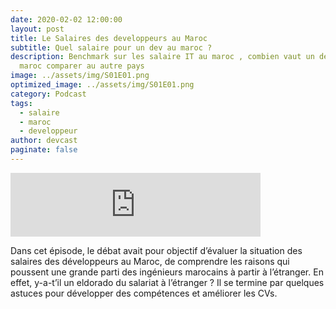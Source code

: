 ```yaml
---
date: 2020-02-02 12:00:00
layout: post
title: Le Salaires des developpeurs au Maroc
subtitle: Quel salaire pour un dev au maroc ?
description: Benchmark sur les salaire IT au maroc , combien vaut un dev au
  maroc comparer au autre pays
image: ../assets/img/S01E01.png
optimized_image: ../assets/img/S01E01.png
category: Podcast
tags:
  - salaire
  - maroc
  - developpeur
author: devcast
paginate: false
---
```


<iframe src="https://anchor.fm/devcastma/embed/episodes/S01E01--Le-salaire-des-dveloppeurs-au-Maroc-eavai9" height="102px" width="400px" frameborder="0" scrolling="no"></iframe>

Dans cet épisode, le débat avait pour objectif d’évaluer la situation des salaires des développeurs au Maroc, de comprendre les raisons qui poussent une grande parti des ingénieurs marocains à partir à l’étranger. En effet, y-a-t’il un eldorado du salariat à l’étranger ? Il se termine par quelques astuces pour développer des compétences et améliorer les CVs.



